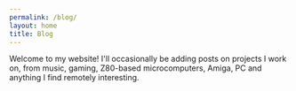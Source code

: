 ```yaml
---
permalink: /blog/
layout: home
title: Blog
---
```


Welcome to my website! I'll occasionally be adding posts on projects I work on, from music, gaming, Z80-based microcomputers, Amiga, PC and anything I find remotely interesting. 
